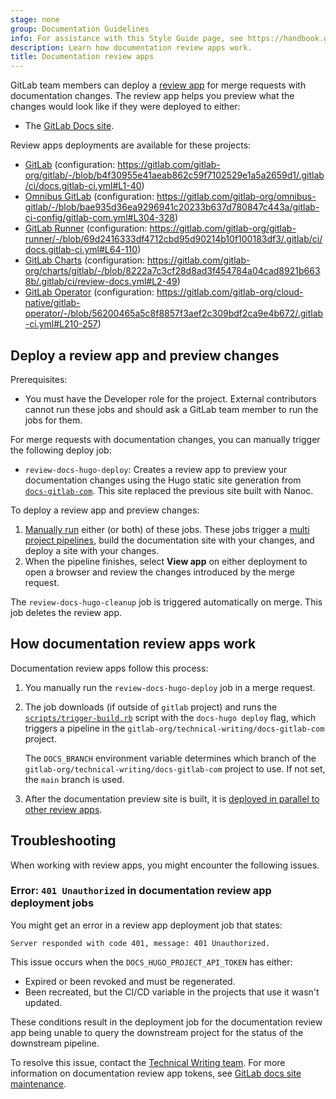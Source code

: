 ```yaml
---
stage: none
group: Documentation Guidelines
info: For assistance with this Style Guide page, see https://handbook.gitlab.com/handbook/product/ux/technical-writing/#assignments-to-other-projects-and-subjects.
description: Learn how documentation review apps work.
title: Documentation review apps
---
```


GitLab team members can deploy a [review app](../../ci/review_apps/_index.md) for merge requests with documentation
changes. The review app helps you preview what the changes would look like if they were deployed to either:

- The [GitLab Docs site](https://docs.gitlab.com).

Review apps deployments are available for these projects:

- [GitLab](https://gitlab.com/gitlab-org/gitlab) (configuration: <https://gitlab.com/gitlab-org/gitlab/-/blob/b4f30955e41aeab862c59f7102529e1a5a2659d1/.gitlab/ci/docs.gitlab-ci.yml#L1-40>)
- [Omnibus GitLab](https://gitlab.com/gitlab-org/omnibus-gitlab) (configuration: <https://gitlab.com/gitlab-org/omnibus-gitlab/-/blob/bae935d36ea9296941c20233b637d780847c443a/gitlab-ci-config/gitlab-com.yml#L304-328>)
- [GitLab Runner](https://gitlab.com/gitlab-org/gitlab-runner) (configuration: <https://gitlab.com/gitlab-org/gitlab-runner/-/blob/69d2416333df4712cbd95d90214b10f100183df3/.gitlab/ci/docs.gitlab-ci.yml#L64-110>)
- [GitLab Charts](https://gitlab.com/gitlab-org/charts/gitlab) (configuration: <https://gitlab.com/gitlab-org/charts/gitlab/-/blob/8222a7c3cf28d8ad3f454784a04cad8921b6638b/.gitlab/ci/review-docs.yml#L2-49>)
- [GitLab Operator](https://gitlab.com/gitlab-org/cloud-native/gitlab-operator) (configuration: <https://gitlab.com/gitlab-org/cloud-native/gitlab-operator/-/blob/56200465a5c8f8857f3aef2c309bdf2ca9e4b672/.gitlab-ci.yml#L210-257>)

## Deploy a review app and preview changes

Prerequisites:

- You must have the Developer role for the project. External contributors cannot run these jobs and
should ask a GitLab team member to run the jobs for them.

For merge requests with documentation changes, you can manually trigger the following deploy job:

- `review-docs-hugo-deploy`: Creates a review app to preview your documentation changes using the Hugo static site generation from
  [`docs-gitlab-com`](https://gitlab.com/gitlab-org/technical-writing/docs-gitlab-com). This site replaced the previous site built with Nanoc.

To deploy a review app and preview changes:

1. [Manually run](../../ci/jobs/job_control.md#run-a-manual-job) either (or both) of these jobs. These jobs trigger a
   [multi project pipelines](../../ci/pipelines/downstream_pipelines.md#multi-project-pipelines), build the
   documentation site with your changes, and deploy a site with your changes.
1. When the pipeline finishes, select **View app** on either deployment to open a browser and review the
   changes introduced by the merge request.

The `review-docs-hugo-cleanup` job is triggered automatically on merge. This job deletes
the review app.

## How documentation review apps work

Documentation review apps follow this process:

1. You manually run the `review-docs-hugo-deploy` job in a merge request.
1. The job downloads (if outside of `gitlab` project) and runs the
   [`scripts/trigger-build.rb`](https://gitlab.com/gitlab-org/gitlab/-/blob/master/scripts/trigger-build.rb) script with
   the `docs-hugo deploy` flag, which triggers a pipeline in the `gitlab-org/technical-writing/docs-gitlab-com`
   project.

   The `DOCS_BRANCH` environment variable determines which branch of the
   `gitlab-org/technical-writing/docs-gitlab-com` project to use. If not set, the `main` branch is used.
1. After the documentation preview site is built, it is [deployed in parallel to other review apps](../../user/project/pages/_index.md#parallel-deployments).

## Troubleshooting

When working with review apps, you might encounter the following issues.

### Error: `401 Unauthorized` in documentation review app deployment jobs

You might get an error in a review app deployment job that states:

```plaintext
Server responded with code 401, message: 401 Unauthorized.
```

This issue occurs when the `DOCS_HUGO_PROJECT_API_TOKEN` has either:

- Expired or been revoked and must be regenerated.
- Been recreated, but the CI/CD variable in the projects that use it wasn't updated.

These conditions result in the deployment job for the documentation review app being unable to query the downstream project for
the status of the downstream pipeline.

To resolve this issue, contact the [Technical Writing team](https://handbook.gitlab.com/handbook/product/ux/technical-writing/#contact-us). For more information on documentation review app tokens,
see [GitLab docs site maintenance](https://gitlab.com/gitlab-org/technical-writing/docs-gitlab-com/-/blob/main/doc/maintenance.md).
